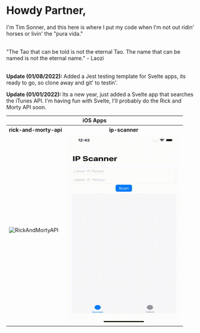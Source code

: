 <!DOCTYPE html />
<html lang="en">
	<body>
		<h1>Howdy Partner,</h1>
		<p>
			I'm Tim Sonner, and this here is where I put my code
			when I'm not out ridin' horses or livin' the "pura vida."
		</p>
		<br>
"The Tao that can be told is not the eternal Tao. The name that can be named is not the eternal name." - Laozi
<br><br>
		<p>
			<strong> Update (01/08/2022): </strong>
			Added a Jest testing template for Svelte apps, its ready to go, so clone away and git' to testin'.
			</p>
		<p>
			<strong> Update (01/01/2022): </strong>
			Its a new year, just added a Svelte app that searches the iTunes API. I'm having fun with Svelte, I'll probably do the Rick and Morty API soon.
			</p>
		<p>
		<table>
			<th colspan=2>
				iOS Apps
			</th>
			<tr>
				<th>rick-and-morty-api</th>
				<th>ip-scanner</th>
			</tr>
			<tr>
				<td>
					<img
						alt="RickAndMortyAPI"
src="https://github.com/timsonner/RickAndMortyAPI/blob/7d96ffc0a6c96d7f5f0125b1df870f01da6fed96/RickAndMortyAPI.gif"
						width="300"
						height="500"
					/>
				</td>
				<td>
					<img
						alt="IPScanner"
						src="https://github.com/timsonner/IPScanner/blob/7a32478bf45e20d154f55c73e2117432637e847e/IPScanner.gif"
						width="300"
						height="500"
					/>
				</td>
			</tr>
		</table>
	</body>
</html>
